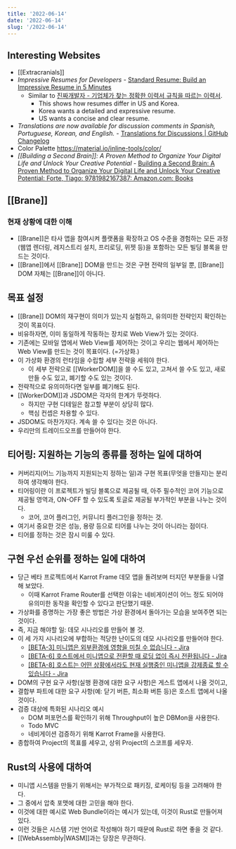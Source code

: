 ```yaml
---
title: '2022-06-14'
date: '2022-06-14'
slug: '/2022-06-14'
---
```


## Interesting Websites

- [[Extracranials]]
- _Impressive Resumes for Developers_ - [Standard Resume: Build an Impressive Resume in 5 Minutes](https://standardresume.co/)
  - Similar to [진짜개발자 - 기업체가 찾는 정확한 이력서 규칙을 따르는 이력서](https://realdeveloper.pro/).
    - This shows how resumes differ in US and Korea.
    - Korea wants a detailed and expressive resume.
    - US wants a concise and clear resume.
- _Translations are now available for discussion comments in Spanish, Portuguese, Korean, and English._ - [Translations for Discussions | GitHub Changelog](https://github.blog/changelog/2022-06-14-translations-for-discussions/)
- Color Palette https://material.io/inline-tools/color/
- _[[Building a Second Brain]]: A Proven Method to Organize Your Digital Life and Unlock Your Creative Potential_ - [Building a Second Brain: A Proven Method to Organize Your Digital Life and Unlock Your Creative Potential: Forte, Tiago: 9781982167387: Amazon.com: Books](https://www.amazon.com/Building-Second-Brain-Organize-Potential/dp/1982167386)

## [[Brane]]

### 현재 상황에 대한 이해

- [[Brane]]은 타사 앱을 참여시켜 플랫폼을 확장하고 OS 수준을 경험하는 모든 과정(웹앱 렌더링, 레지스트리 설치, 프리로딩, 위젯 등)을 포함하는 모든 빌딩 블록을 만드는 것이다.
- [[Brane]]에서 [[Brane]] DOM을 만드는 것은 구현 전략의 일부일 뿐, [[Brane]] DOM 자체는 [[Brane]]이 아니다.

## 목표 설정

- [[Brane]] DOM의 재구현이 의미가 있는지 실험하고, 유의미한 전략인지 확인하는 것이 목표이다.
- 비유하자면, 이미 동일하게 작동하는 장치로 Web View가 있는 것이다.
- 기존에는 모바일 앱에서 Web View를 제어하는 것이고 우리는 웹에서 제어하는 Web View를 만드는 것이 목표이다. (=가상화.)
- 이 가상화 환경의 런타임을 수립할 세부 전략을 세워야 한다.
  - 이 세부 전략으로 [[WorkerDOM]]을 쓸 수도 있고, 고쳐서 쓸 수도 있고, 새로 만들 수도 있고, 폐기할 수도 있는 것이다.
- 전략적으로 유의미하다면 일부를 폐기해도 된다.
- [[WorkerDOM]]과 JSDOM은 각자의 한계가 뚜렷하다.
  - 하지만 구현 디테일은 참고할 부분이 상당히 많다.
  - 핵심 컨셉은 차용할 수 있다.
- JSDOM도 마찬가지다. 계속 쓸 수 있다는 것은 아니다.
- 우리만의 트레이드오프를 만들어야 한다.

## 티어링: 지원하는 기능의 종류를 정하는 일에 대하여

- 커버리지(어느 기능까지 지원되는지 정하는 일)과 구현 목표(무엇을 만들지)는 분리하여 생각해야 한다.
- 티어링이란 이 프로젝트가 빌딩 블록으로 제공될 때, 아주 필수적인 코어 기능으로 제공될 영역과, ON-OFF 할 수 있도록 토글로 제공될 부가적인 부분을 나누는 것이다.
  - 코어, 코어 플러그인, 커뮤니티 플러그인을 정하는 것.
- 여기서 중요한 것은 성능, 용량 등으로 티어를 나누는 것이 아니라는 점이다.
- 티어를 정하는 것은 잠시 미룰 수 있다.

## 구현 우선 순위를 정하는 일에 대하여

- 당근 베타 프로젝트에서 Karrot Frame 데모 앱을 돌려보며 터지던 부분들을 나열해 보았다.
  - 이때 Karrot Frame Router를 선택한 이유는 네비게이션이 어느 정도 되어야 유의미한 동작을 확인할 수 있다고 판단했기 때문.
- 가상화를 증명하는 가장 좋은 방법은 가상 환경에서 돌아가는 모습을 보여주면 되는 것이다.
- 즉, 지금 해야할 일: 데모 시나리오를 만들어 볼 것.
- 이 세 가지 시나리오에 부합하는 적당한 난이도의 데모 시나리오를 만들어야 한다.
  - [[BETA-3] 미니앱은 외부환경에 영향을 미칠 수 없습니다 - Jira](https://karrot.atlassian.net/browse/BETA-3)
  - [[BETA-6] 호스트에서 미니앱으로 전환할 때 로딩 없이 즉시 전환됩니다 - Jira](https://karrot.atlassian.net/browse/BETA-6)
  - [[BETA-8] 호스트는 어떤 상황에서라도 현재 실행중인 미니앱을 강제종료 할 수 있습니다 - Jira](https://karrot.atlassian.net/browse/BETA-8)
- DOM의 구현 요구 사항(실행 환경에 대한 요구 사항)은 게스트 앱에서 나올 것이고,
- 결합부 파트에 대한 요구 사항(예: 닫기 버튼, 최소화 버튼 등)은 호스트 앱에서 나올 것이다.
- 검증 대상에 특화된 시나리오 예시
  - DOM 퍼포먼스를 확인하기 위해 Throughput이 높은 DBMon을 사용한다.
  - Todo MVC
  - 네비게이션 검증하기 위해 Karrot Frame을 사용한다.
- 종합하여 Project의 목표를 세우고, 상위 Project의 스코프를 세우자.

## Rust의 사용에 대하여

- 미니앱 시스템을 만들기 위해서는 부가적으로 패키징, 로케이팅 등을 고려해야 한다.
- 그 중에서 압축 포맷에 대한 고민을 해야 한다.
- 이것에 대한 예시로 Web Bundle이라는 예시가 있는데, 이것이 Rust로 만들어져 있다.
- 이런 것들은 시스템 기반 언어로 작성해야 하기 때문에 Rust로 하면 좋을 것 같다.
- [[WebAssembly|WASM]]과는 당장은 무관하다.
